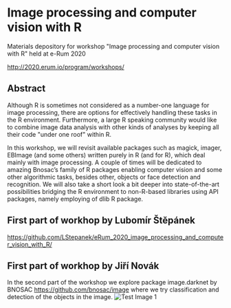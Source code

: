# Image processing and computer vision with R

Materials depository for workshop "Image processing and computer vision with R" held at e-Rum 2020

http://2020.erum.io/program/workshops/

## Abstract 

Although R is sometimes not considered as a number-one language for image processing, there are options for effectively handling these tasks in the R environment. Furthermore, a large R speaking community would like to combine image data analysis with other kinds of analyses by keeping all their code "under one roof" within R.

In this workshop, we will revisit available packages such as magick, imager, EBImage (and some others) written purely in R (and for R), which deal mainly with image processing. A couple of times will be dedicated to amazing Bnosac’s family of R packages enabling computer vision and some other algorithmic tasks, besides other, objects or face detection and recognition. We will also take a short look a bit deeper into state-of-the-art possibilities bridging the R environment to non-R-based libraries using API packages, namely employing of dlib R package.

## First part of workhop by Lubomír Štěpánek
https://github.com/LStepanek/eRum_2020_image_processing_and_computer_vision_with_R/

## First part of workhop by Jiří Novák
In the second part of the workshop we explore package image.darknet by BNOSAC https://github.com/bnosac/image
where we try classification and detection of the objects in the image.
![Test Image 1](https://github.com/Kyoshido/workshop_e-Rum2020_darknet/blob/master/saved_predictions/dog_tv.png)


